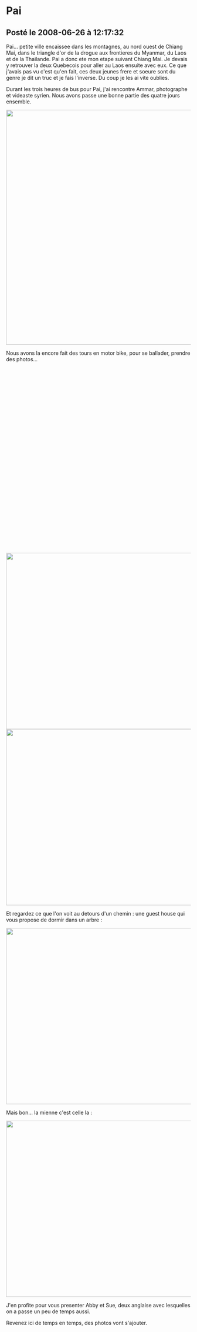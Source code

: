 # Pai
## Posté le 2008-06-26 à 12:17:32

Pai... petite ville encaissee dans les montagnes, au nord ouest de Chiang Mai, dans le triangle d'or de la drogue aux frontieres du Myanmar, du Laos et de la Thailande. Pai a donc ete mon etape suivant Chiang Mai. Je devais y retrouver la deux Quebecois pour aller au Laos ensuite avec eux. Ce que j'avais pas vu c'est qu'en fait, ces deux jeunes frere et soeure sont du genre je dit un truc et je fais l'inverse.  Du coup je les ai vite oublies.

Durant les trois heures de bus pour Pai, j'ai rencontre Ammar, photographe et videaste syrien. Nous avons passe une bonne partie des quatre jours ensemble.

<img src="http://dud.didoum.free.fr/picsengine/pictures/large/1214286262syiV.jpg" alt="" width="640" />

Nous avons la encore fait des tours en motor bike, pour se ballader, prendre des photos...


<div><object width="640" height="505"><param name="movie" value="http://www.dailymotion.com/swf/x5x4t5&related=1"></param><param name="allowFullScreen" value="true"></param><param name="allowScriptAccess" value="always"></param><embed src="http://www.dailymotion.com/swf/x5x4t5&related=1" type="application/x-shockwave-flash" width="640" height="505" allowFullScreen="true" allowScriptAccess="always"></embed></object></div>




<img src="http://dud.didoum.free.fr/picsengine/pictures/large/1214286159uUtC.jpg" alt="" width="640" height="480" />

<img src="http://dud.didoum.free.fr/picsengine/pictures/large/1214286138yJBp.jpg" alt="" width="640" height="480" />

Et regardez ce que l'on voit au detours d'un chemin : une guest house qui vous propose de dormir dans un arbre : 

<img src="http://dud.didoum.free.fr/picsengine/pictures/large/1214471897bdDK.jpg" alt="" width="640" height="480" />

Mais bon... la mienne c'est celle la :

<img src="http://dud.didoum.free.fr/picsengine/pictures/large/1214471886LoCS.jpg" alt="" width="640" height="480" />

J'en profite pour vous presenter Abby et Sue, deux anglaise avec lesquelles on a passe un peu de temps aussi. 

Revenez ici de temps en temps, des photos vont s'ajouter. 
